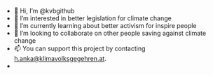 - 👋 Hi, I’m @kvbgithub
- 👀 I’m interested in better legislation for climate change
- 🌱 I’m currently learning about better activism for inspire people
- 💞️ I’m looking to collaborate on other people saving against climate change 
- 📫 You can support this project by contacting h.anka@klimavolksgegehren.at.
- 

<!---
kvbgithub/kvbgithub is a ✨ special ✨ repository because its `README.md` (this file) appears on your GitHub profile.
You can click the Preview link to take a look at your changes.
--->
